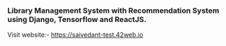 ### Library Management System with Recommendation System using Django, Tensorflow and ReactJS.

Visit website:- https://saivedant-test.42web.io


